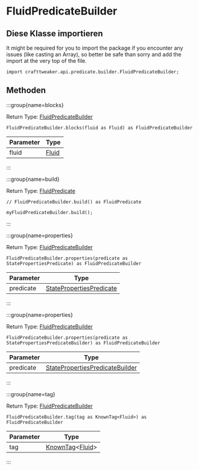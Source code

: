 # FluidPredicateBuilder

## Diese Klasse importieren

It might be required for you to import the package if you encounter any issues (like casting an Array), so better be safe than sorry and add the import at the very top of the file.
```zenscript
import crafttweaker.api.predicate.builder.FluidPredicateBuilder;
```


## Methoden

:::group{name=blocks}

Return Type: [FluidPredicateBuilder](/vanilla/api/predicate/builder/FluidPredicateBuilder)

```zenscript
FluidPredicateBuilder.blocks(fluid as Fluid) as FluidPredicateBuilder
```

| Parameter | Type                              |
| --------- | --------------------------------- |
| fluid     | [Fluid](/vanilla/api/fluid/Fluid) |


:::

:::group{name=build}

Return Type: [FluidPredicate](/vanilla/api/predicate/FluidPredicate)

```zenscript
// FluidPredicateBuilder.build() as FluidPredicate

myFluidPredicateBuilder.build();
```

:::

:::group{name=properties}

Return Type: [FluidPredicateBuilder](/vanilla/api/predicate/builder/FluidPredicateBuilder)

```zenscript
FluidPredicateBuilder.properties(predicate as StatePropertiesPredicate) as FluidPredicateBuilder
```

| Parameter | Type                                                                        |
| --------- | --------------------------------------------------------------------------- |
| predicate | [StatePropertiesPredicate](/vanilla/api/predicate/StatePropertiesPredicate) |


:::

:::group{name=properties}

Return Type: [FluidPredicateBuilder](/vanilla/api/predicate/builder/FluidPredicateBuilder)

```zenscript
FluidPredicateBuilder.properties(predicate as StatePropertiesPredicateBuilder) as FluidPredicateBuilder
```

| Parameter | Type                                                                                              |
| --------- | ------------------------------------------------------------------------------------------------- |
| predicate | [StatePropertiesPredicateBuilder](/vanilla/api/predicate/builder/StatePropertiesPredicateBuilder) |


:::

:::group{name=tag}

Return Type: [FluidPredicateBuilder](/vanilla/api/predicate/builder/FluidPredicateBuilder)

```zenscript
FluidPredicateBuilder.tag(tag as KnownTag<Fluid>) as FluidPredicateBuilder
```

| Parameter | Type                                                                                            |
| --------- | ----------------------------------------------------------------------------------------------- |
| tag       | [KnownTag](/vanilla/api/tag/type/KnownTag)&lt;[Fluid](/vanilla/api/fluid/Fluid)&gt; |


:::


